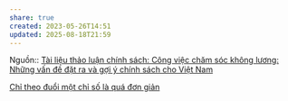```yaml
---
share: true
created: 2023-05-26T14:51
updated: 2025-08-18T21:59
---
```

Nguồn:: [Tài liệu thảo luận chính sách: Công việc chăm sóc không lương: Những vấn đề đặt ra và gợi ý chính sách cho Việt Nam](https://vietnam.un.org/sites/default/files/2019-08/Unpaid_Care_and_Domestic_Work_-_Tieng_Viet.pdf)

[Chỉ theo đuổi một chỉ số là quá đơn giản](Ch%E1%BB%89%20theo%20%C4%91u%E1%BB%95i%20m%E1%BB%99t%20ch%E1%BB%89%20s%E1%BB%91%20l%C3%A0%20qu%C3%A1%20%C4%91%C6%A1n%20gi%E1%BA%A3n.md)
